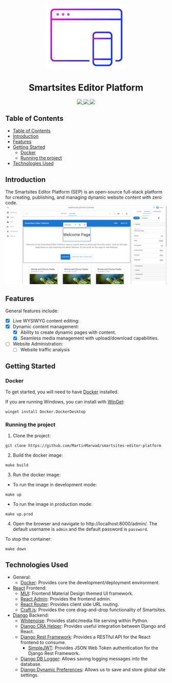 <p align="center">
    <img src="https://github.com/MartinMarwad/smartsites-editor-platform/raw/master/docs/favicon.jpeg" alt="Smartsites Editor Platform" width="50%" />
</p>
<h1 align="center">Smartsites Editor Platform</h1>
<p align="center">
    <a href="https://discord.gg/tR4vuHb7wj">
        <img src="https://img.shields.io/discord/1003360547766546462?color=7489d5&logo=discord&logoColor=ffffff" />
    </a>
    <a href="https://github.com/MartinMarwad/smartsites-editor-platform">
        <img src="https://img.shields.io/static/v1?label=Status&message=Development&color=blue">
    </a>
    <a href="https://calver.org/">
        <img src="https://img.shields.io/badge/Versioning-CalVer-green" />
    </a>
</p>

## Table of Contents
- [Table of Contents](#table-of-contents)
- [Introduction](#introduction)
- [Features](#features)
- [Getting Started](#getting-started)
    - [Docker](#docker)
    - [Running the project](#running-the-project)
- [Technologies Used](#technologies-used)

## Introduction
The Smartsites Editor Platform (SEP) is an open-source full-stack platform for creating, publishing, and managing dynamic website content with zero code. 
![Demo](docs/demo1.png)

## Features
General features include:
- [x] Live WYSIWYG content editing: 
- [x] Dynamic content management:
    - [x] Ability to create dynamic pages with content.
    - [x] Seamless media management with upload/download capabilities.
- [ ] Website Administration:
    - [ ] Website traffic analysis

## Getting Started

### Docker
To get started, you will need to have [Docker](https://docs.docker.com/get-docker/) installed.

If you are running Windows, you can install with [WinGet](https://github.com/microsoft/winget-cli):
```
winget install Docker.DockerDesktop
```

### Running the project
1. Clone the project:
```
git clone https://github.com/MartinMarwad/smartsites-editor-platform
```

2. Build the docker image:
```
make build
```

3. Run the docker image:
- To run the image in development mode:
```
make up
```
- To run the image in production mode:
```
make up.prod
```

4. Open the browser and navigate to http://localhost:8000/admin/. The default username is `admin` and the default password is `password`.

To stop the container:
```
make down
```

## Technologies Used
- General:
    - [Docker](https://github.com/docker): Provides core the development/deployment environment.
- [React](https://github.com/reactjs) Frontend: 
    - [MUI](https://github.com/mui-org/material-ui): Frontend Material Design themed UI framework.
    - [React Admin](https://github.com/marmelab/react-admin): Provides the frontend admin.
    - [React Router](https://github.com/remix-run/react-router): Provides client side URL routing. 
    - [Craft.js](https://github.com/prevwong/craft.js/): Provides the core drag-and-drop functionality of Smartsites.
- [Django](https://github.com/django) Backend:
    - [Whitenoise](https://github.com/evansd/whitenoise): Provides static/media file serving within Python.
    - [Django CRA Helper](https://github.com/MasterKale/django-cra-helper): Provides useful integration between Django and React. 
    - [Django Rest Framework](https://github.com/encode/django-rest-framework): Provides a RESTful API for the React frontend to consume. 
        - [SimpleJWT](https://github.com/jazzband/djangorestframework-simplejwt): Provides JSON Web Token authentication for the Django Rest Framework.
    - [Django DB Logger](https://github.com/CiCiUi/django-db-logger): Allows saving logging messages into the database.
    - [Django Dynamic Preferences](https://github.com/agateblue/django-dynamic-preferences): Allows us to save and store global site settings.
